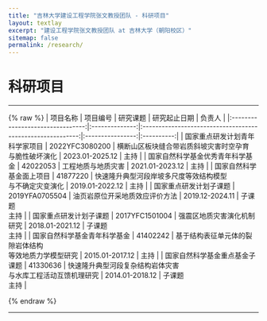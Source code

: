 ```yaml
---
title: "吉林大学建设工程学院张文教授团队 - 科研项目"
layout: textlay
excerpt: "建设工程学院张文教授团队 at 吉林大学（朝阳校区）"
sitemap: false
permalink: /research/
---
```


# 科研项目
---
{% raw %}
|             项目名称             |    项目编号    |                          研究课题                          |   研究起止日期   |   负责人   |
|:--------------------------------:|:--------------:|:----------------------------------------------------------:|:----------------:|:----------:|
|  国家重点研发计划青年科学家项目  | 2022YFC3080200 |    横断山区板块缝合带岩质斜坡灾害时空孕育<br>与脆性破坏演化    |  2023.01-2025.12 |    主持    |
| 国家自然科学基金优秀青年科学基金 |    42022053    |                     工程地质与地质灾害                     |  2021.01-2023.12 |    主持    |
|      国家自然科学基金面上项目    |    41877220    |   快速隆升典型河段岸坡多尺度等效结构模型<br>与不确定灾变演化   |  2019.01-2022.12 |    主持    |
|      国家重点研发计划子课题      | 2019YFA0705504 |               油页岩原位开采地质效应评价方法               |  2019.12-2024.11 | 子课题<br>主持 |
|      国家重点研发计划子课题      | 2017YFC1501004 |                 强震区地质灾害演化机制研究                 |  2018.01-2021.12 | 子课题<br>主持 |
|   国家自然科学基金青年科学基金   |    41402242    |    基于结构表征单元体的裂隙岩体结构<br>等效地质力学模型研究    |  2015.01-2017.12 |    主持    |
|  国家自然科学基金重点基金子课题  |    41330636    | 快速隆升典型河段复杂结构岩体灾害<br>与水库工程活动互馈机理研究 |  2014.01-2018.12 | 子课题<br>主持 |

{% endraw %}

---

